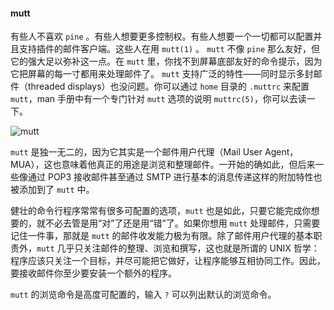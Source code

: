 #### mutt

有些人不喜欢 `pine` 。有些人想要更多控制权。有些人想要一个一切都可以配置并且支持插件的邮件客户端。这些人在用 `mutt(1)` 。 `mutt` 不像 `pine` 那么友好，但它的强大足以弥补这一点。在 `mutt` 里，你找不到屏幕底部友好的命令提示，因为它把屏幕的每一寸都用来处理邮件了。 `mutt` 支持广泛的特性——同时显示多封邮件（threaded displays）也没问题。你可以通过 `home` 目录的 `.muttrc` 来配置 `mutt`，man 手册中有一个专门针对 `mutt` 选项的说明 `muttrc(5)`，你可以去读一下。

![mutt](../../png/mutt.png)

`mutt` 是独一无二的，因为它其实是一个邮件用户代理（Mail User Agent，MUA），这也意味着他真正的用途是浏览和整理邮件。一开始的确如此，但后来一些像通过 POP3 接收邮件甚至通过 SMTP 进行基本的消息传递这样的附加特性也被添加到了 `mutt` 中。

健壮的命令行程序常常有很多可配置的选项，`mutt` 也是如此，只要它能完成你想要的，就不必去管是用“对”了还是用“错”了。如果你想用 `mutt` 处理邮件，只需要记住一件事，那就是 `mutt` 的邮件收发能力极为有限。除了邮件用户代理的基本职责外，`mutt` 几乎只关注邮件的整理、浏览和撰写，这也就是所谓的 UNIX 哲学：程序应该只关注一个目标，并尽可能把它做好，让程序能够互相协同工作。因此，要接收邮件你至少要安装一个额外的程序。

`mutt` 的浏览命令是高度可配置的，输入 `?` 可以列出默认的浏览命令。
